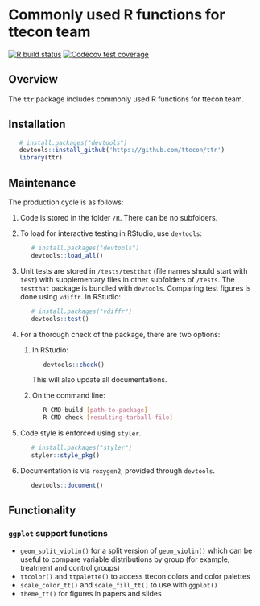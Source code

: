 # Commonly used R functions for ttecon team
<!-- badges: start -->
[![R build status](https://github.com/ttecon/ttr/workflows/R-CMD-check/badge.svg)](https://github.com/ttecon/ttr/actions)
[![Codecov test coverage](https://codecov.io/gh/ttecon/ttr/branch/main/graph/badge.svg)](https://codecov.io/gh/ttecon/ttr?branch=main)
<!-- badges: end -->

## Overview

The `ttr` package includes commonly used R functions for ttecon team.


## Installation

```R
   # install.packages("devtools")
   devtools::install_github('https://github.com/ttecon/ttr')
   library(ttr)
```

## Maintenance

The production cycle is as follows:

1. Code is stored in the folder `/R`. There can be no subfolders.
2. To load for interactive testing in RStudio, use `devtools`:

      ```R
         # install.packages("devtools")
         devtools::load_all()
      ```

3. Unit tests are stored in `/tests/testthat` (file names should start with `test`) with supplementary files in other subfolders of `/tests`. The `testthat` package is bundled with `devtools`. Comparing test figures is done using `vdiffr`. In RStudio:

      ```R
         # install.packages("vdiffr")
         devtools::test()
      ```

4. For a thorough check of the package, there are two options:
   1. In RStudio:

         ```R
            devtools::check()
         ```

      This will also update all documentations.

   2. On the command line:

         ```bash
            R CMD build [path-to-package]
            R CMD check [resulting-tarball-file]
         ```

5. Code style is enforced using `styler`.

      ```R
         # install.packages("styler")
         styler::style_pkg()
      ```

6. Documentation is via `roxygen2`, provided through `devtools`.

      ```R
         devtools::document()
      ```

## Functionality

### `ggplot` support functions

- `geom_split_violin()` for a split version of `geom_violin()` which can be useful to compare variable distributions by group (for example, treatment and control groups)
- `ttcolor()` and `ttpalette()` to access ttecon colors and color palettes
- `scale_color_tt()` and `scale_fill_tt()` to use with `ggplot()`
- `theme_tt()` for figures in papers and slides
